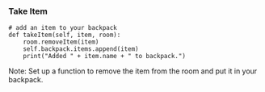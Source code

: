 ### Take Item

	# add an item to your backpack	
	def takeItem(self, item, room):
		room.removeItem(item)
		self.backpack.items.append(item)
		print("Added " + item.name + " to backpack.")

Note:
Set up a function to remove the item from the room and put it in your backpack.